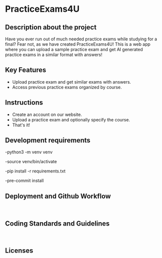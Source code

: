 # PracticeExams4U

## Description about the project
Have you ever run out of much needed practice exams while studying for a final? Fear not, as we have created PracticeExams4U! This is a web app where you can upload a sample practice exam and get AI generated practice exams in a similar format with answers!
​
## Key Features
 * Upload practice exam and get similar exams with answers.
 * Access previous practice exams organized by course.
​
## Instructions
 * Create an account on our website.
 * Upload a practice exam and optionally specify the course.
 * That's it!
 
 ## Development requirements
 -python3 -m venv venv

 -source venv/bin/activate

 -pip install -r requirements.txt
 
 -pre-commit install
 
 ## Deployment and Github Workflow
​

 ## Coding Standards and Guidelines
​
 ## Licenses 
